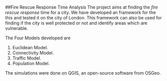 ##Fire Rescue Response Time Analysis
The project aims at finding the *fire rescue response* time for a city. We have developed an framework for the this and tested it on
the city of London. This framework can also be used for finding if the city is well protected or not and identify areas which are 
vulnerable. 

The Four Models developed are
1. Euclidean Model.
2. Connectivity Model.
3. Traffic Model.
4. Population Model.

The simulations were done on QGIS, an open-source software from OSGeo.
